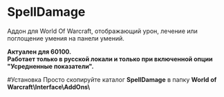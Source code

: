 # SpellDamage
Аддон для World Of Warcraft, отображающий урон, лечение или поглощение умения на панели умений.

**Актуален для 60100.  
Работает только в русской локали и только при включенной опции "Усредненные показатели".**

#Установка
Просто скопируйте каталог **SpellDamage** в папку **World of Warcraft\\Interface\\AddOns\\**
